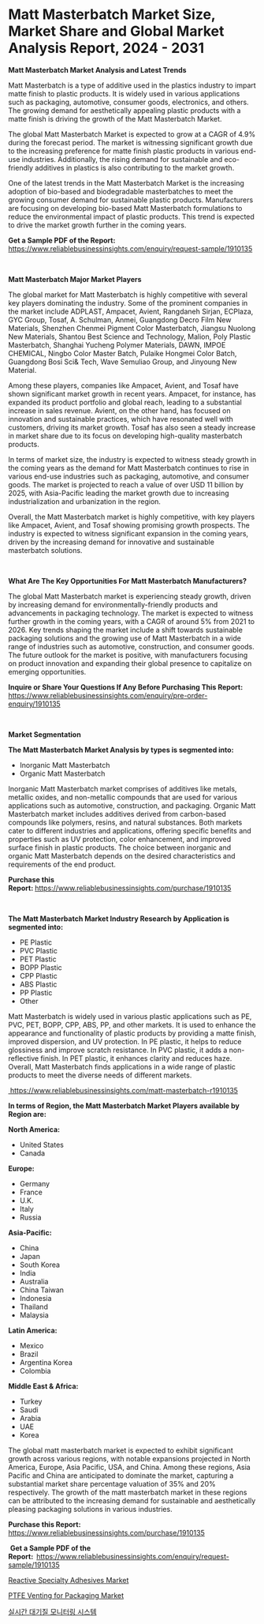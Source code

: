 <p><h1>Matt Masterbatch Market Size, Market Share and Global Market Analysis Report, 2024 - 2031</h1></p><p><strong>Matt Masterbatch Market Analysis and Latest Trends</strong></p>
<p><p>Matt Masterbatch is a type of additive used in the plastics industry to impart matte finish to plastic products. It is widely used in various applications such as packaging, automotive, consumer goods, electronics, and others. The growing demand for aesthetically appealing plastic products with a matte finish is driving the growth of the Matt Masterbatch Market.</p><p>The global Matt Masterbatch Market is expected to grow at a CAGR of 4.9% during the forecast period. The market is witnessing significant growth due to the increasing preference for matte finish plastic products in various end-use industries. Additionally, the rising demand for sustainable and eco-friendly additives in plastics is also contributing to the market growth.</p><p>One of the latest trends in the Matt Masterbatch Market is the increasing adoption of bio-based and biodegradable masterbatches to meet the growing consumer demand for sustainable plastic products. Manufacturers are focusing on developing bio-based Matt Masterbatch formulations to reduce the environmental impact of plastic products. This trend is expected to drive the market growth further in the coming years.</p></p>
<p><strong>Get a Sample PDF of the Report:&nbsp;</strong> <a href="https://www.reliablebusinessinsights.com/enquiry/request-sample/1910135">https://www.reliablebusinessinsights.com/enquiry/request-sample/1910135</a></p>
<p>&nbsp;</p>
<p><strong>Matt Masterbatch Major Market Players</strong></p>
<p><p>The global market for Matt Masterbatch is highly competitive with several key players dominating the industry. Some of the prominent companies in the market include ADPLAST, Ampacet, Avient, Rangdaneh Sirjan, ECPlaza, GYC Group, Tosaf, A. Schulman, Anmei, Guangdong Decro Film New Materials, Shenzhen Chenmei Pigment Color Masterbatch, Jiangsu Nuolong New Materials, Shantou Best Science and Technology, Malion, Poly Plastic Masterbatch, Shanghai Yucheng Polymer Materials, DAWN, IMPOE CHEMICAL, Ningbo Color Master Batch, Pulaike Hongmei Color Batch, Guangdong Bosi Sci& Tech, Wave Semuliao Group, and Jinyoung New Material.</p><p>Among these players, companies like Ampacet, Avient, and Tosaf have shown significant market growth in recent years. Ampacet, for instance, has expanded its product portfolio and global reach, leading to a substantial increase in sales revenue. Avient, on the other hand, has focused on innovation and sustainable practices, which have resonated well with customers, driving its market growth. Tosaf has also seen a steady increase in market share due to its focus on developing high-quality masterbatch products.</p><p>In terms of market size, the industry is expected to witness steady growth in the coming years as the demand for Matt Masterbatch continues to rise in various end-use industries such as packaging, automotive, and consumer goods. The market is projected to reach a value of over USD 11 billion by 2025, with Asia-Pacific leading the market growth due to increasing industrialization and urbanization in the region.</p><p>Overall, the Matt Masterbatch market is highly competitive, with key players like Ampacet, Avient, and Tosaf showing promising growth prospects. The industry is expected to witness significant expansion in the coming years, driven by the increasing demand for innovative and sustainable masterbatch solutions.</p></p>
<p>&nbsp;</p>
<p><strong>What Are The Key Opportunities For Matt Masterbatch Manufacturers?</strong></p>
<p><p>The global Matt Masterbatch market is experiencing steady growth, driven by increasing demand for environmentally-friendly products and advancements in packaging technology. The market is expected to witness further growth in the coming years, with a CAGR of around 5% from 2021 to 2026. Key trends shaping the market include a shift towards sustainable packaging solutions and the growing use of Matt Masterbatch in a wide range of industries such as automotive, construction, and consumer goods. The future outlook for the market is positive, with manufacturers focusing on product innovation and expanding their global presence to capitalize on emerging opportunities.</p></p>
<p><strong>Inquire or Share Your Questions If Any Before Purchasing This Report:</strong> <a href="https://www.reliablebusinessinsights.com/enquiry/pre-order-enquiry/1910135">https://www.reliablebusinessinsights.com/enquiry/pre-order-enquiry/1910135</a></p>
<p>&nbsp;</p>
<p><strong>Market Segmentation</strong></p>
<p><strong>The Matt Masterbatch Market Analysis by types is segmented into:</strong></p>
<p><ul><li>Inorganic Matt Masterbatch</li><li>Organic Matt Masterbatch</li></ul></p>
<p><p>Inorganic Matt Masterbatch market comprises of additives like metals, metallic oxides, and non-metallic compounds that are used for various applications such as automotive, construction, and packaging. Organic Matt Masterbatch market includes additives derived from carbon-based compounds like polymers, resins, and natural substances. Both markets cater to different industries and applications, offering specific benefits and properties such as UV protection, color enhancement, and improved surface finish in plastic products. The choice between inorganic and organic Matt Masterbatch depends on the desired characteristics and requirements of the end product.</p></p>
<p><strong>Purchase this Report:&nbsp;</strong><a href="https://www.reliablebusinessinsights.com/purchase/1910135">https://www.reliablebusinessinsights.com/purchase/1910135</a></p>
<p>&nbsp;</p>
<p><strong>The Matt Masterbatch Market Industry Research by Application is segmented into:</strong></p>
<p><ul><li>PE Plastic</li><li>PVC Plastic</li><li>PET Plastic</li><li>BOPP Plastic</li><li>CPP Plastic</li><li>ABS Plastic</li><li>PP Plastic</li><li>Other</li></ul></p>
<p><p>Matt Masterbatch is widely used in various plastic applications such as PE, PVC, PET, BOPP, CPP, ABS, PP, and other markets. It is used to enhance the appearance and functionality of plastic products by providing a matte finish, improved dispersion, and UV protection. In PE plastic, it helps to reduce glossiness and improve scratch resistance. In PVC plastic, it adds a non-reflective finish. In PET plastic, it enhances clarity and reduces haze. Overall, Matt Masterbatch finds applications in a wide range of plastic products to meet the diverse needs of different markets.</p></p>
<p><a href="https://www.reliablebusinessinsights.com/matt-masterbatch-r1910135">&nbsp;https://www.reliablebusinessinsights.com/matt-masterbatch-r1910135</a></p>
<p><strong>In terms of Region, the Matt Masterbatch Market Players available by Region are:</strong></p>
<p>
    <p> <strong> North America: </strong>
        <ul>
            <li>United States</li>
            <li>Canada</li>
        </ul>
        </p> 
    <p> <strong> Europe: </strong>
        <ul>
            <li>Germany</li>
            <li>France</li>
            <li>U.K.</li>
            <li>Italy</li>
            <li>Russia</li>
        </ul>
        </p> 
    <p> <strong> Asia-Pacific: </strong>
        <ul>
            <li>China</li>
            <li>Japan</li>
            <li>South Korea</li>
            <li>India</li>
            <li>Australia</li>
            <li>China Taiwan</li>
            <li>Indonesia</li>
            <li>Thailand</li>
            <li>Malaysia</li>
        </ul>
        </p> 
    <p> <strong> Latin America: </strong>
        <ul>
            <li>Mexico</li>
            <li>Brazil</li>
            <li>Argentina Korea</li>
            <li>Colombia</li>
        </ul>
        </p> 
    <p> <strong> Middle East & Africa: </strong>
        <ul>
            <li>Turkey</li>
            <li>Saudi</li>
            <li>Arabia</li>
            <li>UAE</li>
            <li>Korea</li>
        </ul>
    </p>
    </p>
<p><p>The global matt masterbatch market is expected to exhibit significant growth across various regions, with notable expansions projected in North America, Europe, Asia Pacific, USA, and China. Among these regions, Asia Pacific and China are anticipated to dominate the market, capturing a substantial market share percentage valuation of 35% and 20% respectively. The growth of the matt masterbatch market in these regions can be attributed to the increasing demand for sustainable and aesthetically pleasing packaging solutions in various industries.</p></p>
<p><strong>Purchase this Report: </strong><a href="https://www.reliablebusinessinsights.com/purchase/1910135">https://www.reliablebusinessinsights.com/purchase/1910135</a></p>
<p>&nbsp;<strong>Get a Sample PDF of the Report:&nbsp;&nbsp;</strong><a href="https://www.reliablebusinessinsights.com/enquiry/request-sample/1910135">https://www.reliablebusinessinsights.com/enquiry/request-sample/1910135</a></p>
<p><strong></strong></p>
<p><p><a href="https://github.com/HenrietteMills1/Market-Research-Report-List-1/blob/main/reactive-specialty-adhesives-market.md">Reactive Specialty Adhesives Market</a></p><p><a href="https://github.com/marthawweekle/Market-Research-Report-List-1/blob/main/ptfe-venting-for-packaging-market.md">PTFE Venting for Packaging Market</a></p><p><a href="https://github.com/joyliyu/Market-Research-Report-List-1/blob/main/6588367145269.md">실시간 대기질 모니터링 시스템</a></p></p>